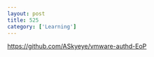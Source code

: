 ```yaml
---
layout: post
title: 525
category: ['Learning']
---
```


https://github.com/ASkyeye/vmware-authd-EoP


